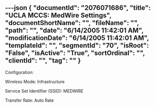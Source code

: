 ---json
{
  "documentId": "2076071686",
  "title": "UCLA MCCS: MedWire Settings",
  "documentShortName": "",
  "fileName": "",
  "path": "",
  "date": "6/14/2005 11:42:01 AM",
  "modificationDate": "6/14/2005 11:42:01 AM",
  "templateId": "",
  "segmentId": "70",
  "isRoot": "False",
  "isActive": "True",
  "sortOrdinal": "",
  "clientId": "",
  "tag": ""
}
---

Configuration:

Wireless Mode: Infrastructure

Service Set Identifier (SSID): MEDWIRE

Transfer Rate: Auto Rate
